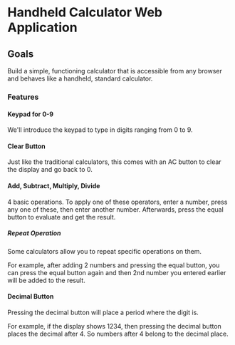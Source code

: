 # Handheld Calculator Web Application

## Goals

Build a simple, functioning calculator that is accessible
from any browser and behaves like a handheld, standard calculator.

### Features

#### Keypad for 0-9

We'll introduce the keypad to type in digits ranging from
0 to 9.

#### Clear Button

Just like the traditional calculators, this comes with an AC button to clear the display and go back to 0.

#### Add, Subtract, Multiply, Divide

4 basic operations. To apply one of these operators, enter a number, press any one of these, then enter another number. Afterwards, press the equal button to evaluate and get the result.

##### Repeat Operation

Some calculators allow you to repeat specific operations on them.

For example, after adding 2 numbers and pressing the equal button, you can press the equal button again and then 2nd number you entered earlier will be added to the result.

#### Decimal Button

Pressing the decimal button will place a period where the digit is.

For example, if the display shows 1234, then pressing the decimal button places the decimal after 4. So numbers after 4 belong to the decimal place.
